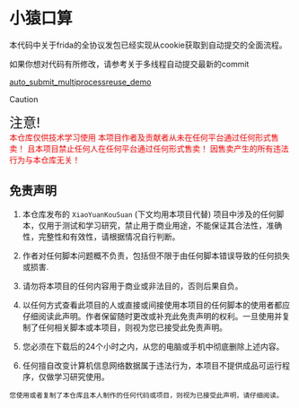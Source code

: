 # 小猿口算

本代码中关于frida的全协议发包已经实现从cookie获取到自动提交的全面流程。

如果你想对代码有所修改，请参考关于多线程自动提交最新的commit

[auto_submit_multiprocessreuse_demo](https://github.com/xmexg/xyks/tree/master/frida/auto_answer/demo/auto_submit_multiprocessreuse_demo)

> [!CAUTION]
>  
> <font size=5>注意!</font></br><font color=red>本仓库仅供技术学习使用
本项目作者及贡献者从未在任何平台通过任何形式售卖！ 且本项目禁止任何人在任何平台通过任何形式售卖！ 因售卖产生的所有违法行为与本仓库无关！</font>

## 免责声明

1. 本仓库发布的 `XiaoYuanKouSuan` (下文均用本项目代替) 项目中涉及的任何脚本，仅用于测试和学习研究，禁止用于商业用途，不能保证其合法性，准确性，完整性和有效性，请根据情况自行判断。

2. 作者对任何脚本问题概不负责，包括但不限于由任何脚本错误导致的任何损失或损害.

3. 请勿将本项目的任何内容用于商业或非法目的，否则后果自负。

4. 以任何方式查看此项目的人或直接或间接使用本项目的任何脚本的使用者都应仔细阅读此声明。作者保留随时更改或补充此免责声明的权利。一旦使用并复制了任何相关脚本或本项目，则视为您已接受此免责声明。

5. 您必须在下载后的24个小时之内，从您的电脑或手机中彻底删除上述内容。

6. 任何擅自改变计算机信息网络数据属于违法行为，本项目不提供成品可运行程序，仅做学习研究使用。

`您使用或者复制了本仓库且本人制作的任何代码或项目，则视为已接受此声明，请仔细阅读。`